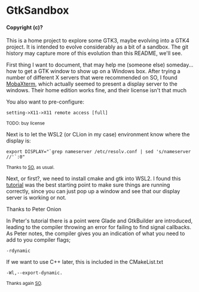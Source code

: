 # GtkSandbox
#### Copyright (c)?

<p>
    This is a home project to explore some GTK3, maybe evolving into a GTK4 project.
    It is intended to evolve considerably as a bit of a sandbox.
    The git history may capture more of this evolution than this README, we'll see.
</p>
<p>
    First thing I want to document, that may help me (someone else) someday... how to get a GTK window to show up on a Windows box.
    After trying a number of different X servers that were recommended on SO, I found <a href="https://mobaxterm.mobatek.net/">MobaXterm</a>, which actually seemed to present a display server to the windows.
    Their home edition works fine, and their license isn't that much
</p>
<p>
    You also want to pre-configure:

    setting->X11->X11 remote access [full]
</p>
<p>
    <small>
        TODO: buy license
    </small>
</p>
<p>
    Next is to let the WSL2 (or CLion in my case) environment know where the display is:

    export DISPLAY="`grep nameserver /etc/resolv.conf | sed 's/nameserver //'`:0"
</p>
<p>
    <small>
        Thanks to <a href="https://stackoverflow.com/questions/61860208/running-graphical-linux-desktop-applications-from-wsl-2-error-e233-cannot-op">SO</a>, as usual.
    </small>
</p>
<p>
    Next, or first?, we need to install cmake and gtk into WSL2.
    I found this <a href="https://www.peteronion.org.uk/GtkExamples/GladeTutorials.html">tutorial</a> was the best starting point to make sure things are running correctly, since you can just pop up a window and see that our display server is working or not.
</p>
<p>Thanks to Peter Onion</p>
<p>
    In Peter's tutorial there is a point were Glade and GtkBuilder are introduced, leading to the compiler throwing an error for failing to find signal callbacks.
    As Peter notes, the compiler gives you an indication of what you need to add to you compiler flags; 

    -rdynamic
</p>
<p>
    If we want to use C++ later, this is included in the CMakeList.txt 

    -Wl,--export-dynamic.
</p>
<p><small>Thanks again <a href="https://stackoverflow.com/questions/57536202/gtk3-compile-error-could-not-find-signal-handler-did-you-compile-with-rdyn">SO</a>.</small></p>
